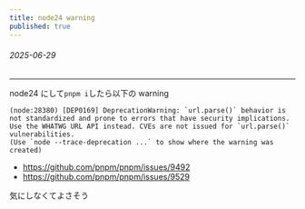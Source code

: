 ```yaml
---
title: node24 warning
published: true
---
```


###### 2025-06-29

---

node24 にして`pnpm i`したら以下の warning

```
(node:28380) [DEP0169] DeprecationWarning: `url.parse()` behavior is not standardized and prone to errors that have security implications. Use the WHATWG URL API instead. CVEs are not issued for `url.parse()` vulnerabilities.
(Use `node --trace-deprecation ...` to show where the warning was created)
```

- https://github.com/pnpm/pnpm/issues/9492
- https://github.com/pnpm/pnpm/issues/9529

気にしなくてよさそう
